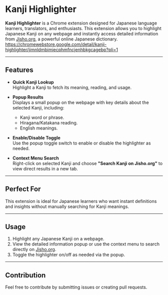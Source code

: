 # Kanji Highlighter

**Kanji Highlighter** is a Chrome extension designed for Japanese language learners, translators, and enthusiasts. This extension allows you to highlight Japanese Kanji on any webpage and instantly access detailed information from [Jisho.org](https://jisho.org), a powerful online Japanese dictionary. https://chromewebstore.google.com/detail/kanji-highlighter/jimnldmbimiecphmfncjenhbkgcagebp?pli=1

---

## Features

- **Quick Kanji Lookup**  
  Highlight a Kanji to fetch its meaning, reading, and usage.

- **Popup Results**  
  Displays a small popup on the webpage with key details about the selected Kanji, including:  
  - Kanji word or phrase.  
  - Hiragana/Katakana reading.  
  - English meanings.

- **Enable/Disable Toggle**  
  Use the popup toggle switch to enable or disable the highlighter as needed.

- **Context Menu Search**  
  Right-click on selected Kanji and choose **"Search Kanji on Jisho.org"** to view direct results in a new tab.

---

## Perfect For

This extension is ideal for Japanese learners who want instant definitions and insights without manually searching for Kanji meanings.

---

## Usage

1. Highlight any Japanese Kanji on a webpage.  
2. View the detailed information popup or use the context menu to search directly on [Jisho.org](https://jisho.org).  
3. Toggle the highlighter on/off as needed via the popup.

---

## Contribution

Feel free to contribute by submitting issues or creating pull requests.  
